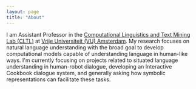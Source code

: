 ```yaml
---
layout: page
title: "About"
---
```


I am Assistant Professor in the [Computational Linguistics and Text Mining Lab (CLTL)](http://www.cltl.nl)
at [Vrije Universiteit (VU) Amsterdam](https://vu.nl/nl). My research focuses on natural language understanding with the broad goal
to develop computational models capable of understanding language in human-like ways. I'm currently focusing on projects related to situated language 
understanding in human-robot dialogue, developing an Interactive Cookbook dialogue system, and generally asking how symbolic representations
can facilitate these tasks. 



 

